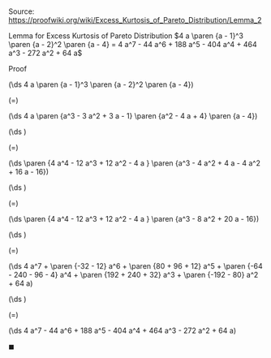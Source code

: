 # 

Source: https://proofwiki.org/wiki/Excess_Kurtosis_of_Pareto_Distribution/Lemma_2

Lemma for Excess Kurtosis of Pareto Distribution
$4 a \paren {a - 1}^3 \paren {a - 2}^2 \paren {a - 4} = 4 a^7 - 44 a^6 + 188 a^5 - 404 a^4 + 464 a^3 - 272 a^2 + 64 a$


Proof













\(\ds 4 a \paren {a - 1}^3 \paren {a - 2}^2 \paren {a - 4}\)

\(=\)







\(\ds 4 a \paren {a^3 - 3 a^2 + 3 a - 1} \paren {a^2 - 4 a + 4} \paren {a - 4}\)




















\(\ds \)

\(=\)







\(\ds \paren {4 a^4 - 12 a^3 + 12 a^2 - 4 a } \paren {a^3 - 4 a^2 + 4 a - 4 a^2 + 16 a - 16}\)




















\(\ds \)

\(=\)







\(\ds \paren {4 a^4 - 12 a^3 + 12 a^2 - 4 a } \paren {a^3 - 8 a^2 + 20 a - 16}\)




















\(\ds \)

\(=\)







\(\ds 4 a^7 + \paren {-32 - 12} a^6 + \paren {80 + 96 + 12} a^5 + \paren {-64 - 240 - 96 - 4} a^4 + \paren {192 + 240 + 32} a^3 + \paren {-192 - 80} a^2 + 64 a\)




















\(\ds \)

\(=\)







\(\ds 4 a^7 - 44 a^6 + 188 a^5 - 404 a^4 + 464 a^3 - 272 a^2 + 64 a\)









$\blacksquare$






